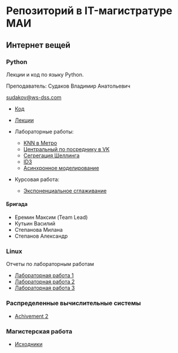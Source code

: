 # Репозиторий в IT-магистратуре МАИ

## Интернет вещей

### Python

Лекции и код по языку Python.

Преподаватель: Судаков Владимир Анатольевич

sudakov@ws-dss.com

* [Код](https://github.com/MaximDmitrievich/IT-master/tree/master/Python/Code)
* [Лекции](https://github.com/MaximDmitrievich/IT-master/blob/master/Python/Lection)
* Лабораторные работы:
  * [KNN в Метро](https://github.com/MaximDmitrievich/IT-master/tree/master/Python/Code/Example_1_knn)
  * [Центральный по посреднику в VK](https://github.com/MaximDmitrievich/IT-master/tree/master/Python/Code/Example_2_central)
  * [Сегрегация Шеллинга](https://github.com/MaximDmitrievich/IT-master/tree/master/Python/Code/Example_3_shelling)
  * [ID3](https://github.com/MaximDmitrievich/IT-master/tree/master/Python/Code/Example_4_Tree)
  * [Асинхронное моделирование](https://github.com/MaximDmitrievich/IT-master/tree/master/Python/Code/Example_5_async)

* Курсовая работа:
  * [Экспоненциальное сглаживание](https://github.com/MaximDmitrievich/IT-master/tree/master/Python/Code/ExponentSmoothing)

#### Бригада

* Еремин Максим (Team Lead)
* Кутьин Василий
* Степанова Милана
* Степанов Александр

### Linux

Отчеты по лабораторным работам

* [Лабораторная работа 1](https://github.com/MaximDmitrievich/IT-master/blob/master/Linux/Lab_1/LW1_Report.md)
* [Лабораторная работа 2](https://github.com/MaximDmitrievich/IT-master/blob/master/Linux/Lab_2/LW2_Report.md)
* [Лабораторная работа 3](https://github.com/MaximDmitrievich/IT-master/blob/master/Linux/Lab_3/LW3_Report.md)

### Распределенные вычислительные системы

* [Achivement 2](https://github.com/MaximDmitrievich/IT-master/tree/master/DCS/Achivement_2)

### Магистерская работа

* [Исходники](https://github.com/MaximDmitrievich/IT-master/tree/master/MasterWork)
